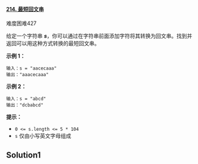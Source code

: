 #### [214. 最短回文串](https://leetcode-cn.com/problems/shortest-palindrome/)

难度困难427

给定一个字符串 ***s***，你可以通过在字符串前面添加字符将其转换为回文串。找到并返回可以用这种方式转换的最短回文串。

**示例 1：**

```
输入：s = "aacecaaa"
输出："aaacecaaa"
```

**示例 2：**

```
输入：s = "abcd"
输出："dcbabcd"
```

 

**提示：**

- `0 <= s.length <= 5 * 104`
- `s` 仅由小写英文字母组成



## Solution1

```java
```

